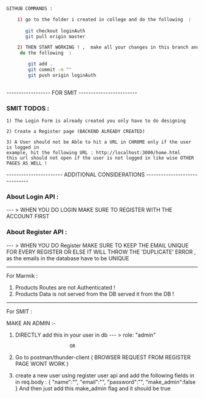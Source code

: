 

```bash 

GITHUB COMMANDS :

    1) go to the folder i created in college and do the following  : 
       
       git checkout loginAuth
       git pull origin master

    2) THEN START WORKING ! ,  make all your changes in this branch and once you are done, 
     do the following  : 

        git add .
        git commit -m ""
        git push origin loginAuth
        
```

------------------ FOR SMIT ------------------------

### SMIT TODOS : 

    1) The Login Form is already created you only have to do designing
    
    2) Create a Register page (BACKEND ALREADY CREATED)
    
    3) A User should not be Able to hit a URL in CHROME only if the user is logged in 
    example, hit the following URL : http://localhost:3000/home.html 
    this url should not open if the user is not logged in like wise OTHER PAGES AS WELL ! 


----------------------- ADDITIONAL CONSIDERATIONS ------------------------------

### About Login API : 

   --- >  WHEN YOU DO LOGIN MAKE SURE TO REGISTER WITH THE ACCOUNT FIRST

### About Register API : 

   --- >  WHEN YOU DO Register MAKE SURE TO KEEP THE EMAIL UNIQUE FOR EVERY REGISTER OR ELSE IT WILL THROW THE 'DUPLICATE' ERROR , as the emails in the database have to be UNIQUE 


------------------------------------- 

For Marmik : 

1) Products Routes are not Authenticated !
2) Products Data is not served from the DB served it from the DB !


---------------------------------


For       SMIT          :  

MAKE AN ADMIN :- 

1) DIRECTLY add this in your user in db  --- > role: "admin"

                           OR 

1) Go to postman/thunder-client ( BROWSER REQUEST FROM REGISTER PAGE WONT WORK ) 
2) create a new user using register user api and add the following fields in in req.body :
         {
            "name":"",
            "email":"",
            "password":"",
            "make_admin":false
         }
   And then just add this make_admin flag and it should be true


